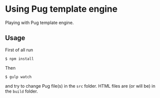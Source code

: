 # Using Pug template engine

Playing with Pug template engine.

## Usage

First of all run

```$ npm install```

Then

```$ gulp watch```

and try to change Pug file(s) in the `src` folder. HTML files are (or will be) in the `build` folder.
